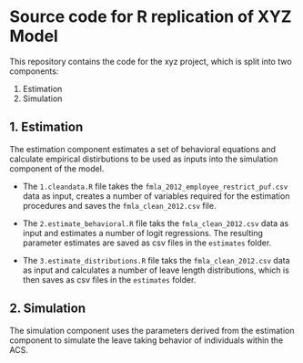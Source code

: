 # Source code for R replication of XYZ Model 

This repository contains the code for the xyz project, which is split into two components:

1. Estimation
2. Simulation

## 1. Estimation

The estimation component estimates a set of behavioral equations and calculate empirical distirbutions to be used as inputs into the simulation component of the model.

- The `1.cleandata.R` file takes the `fmla_2012_employee_restrict_puf.csv` data as input, creates a number of variables required for the estimation procedures and saves the `fmla_clean_2012.csv` file.

- The `2.estimate_behavioral.R` file taks the `fmla_clean_2012.csv` data as input and estimates a number of logit regressions. The resulting parameter estimates are saved as csv files in the `estimates` folder.

- The `3.estimate_distributions.R` file taks the `fmla_clean_2012.csv` data as input and calculates a number of leave length distributions, which is then saves as csv files in the `estimates` folder.

## 2. Simulation

The simulation component uses the parameters derived from the estimation component to simulate the leave taking behavior of individuals within the ACS.
